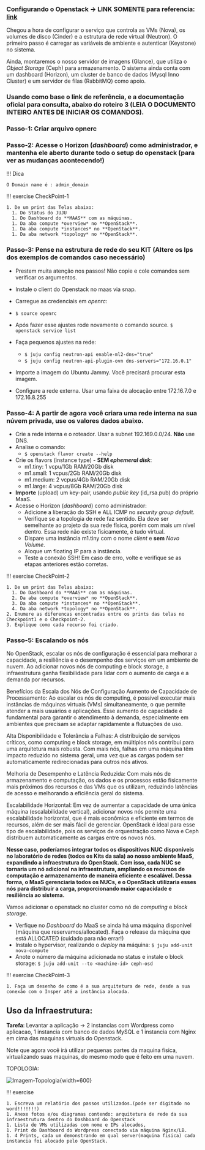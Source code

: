 
### Configurando o Openstack -> LINK SOMENTE para referencia: [link](https://docs.openstack.org/project-deploy-guide/charm-deployment-guide/latest/configure-openstack.html)

Chegou a hora de configurar o serviço que controla as VMs (Nova), os volumes de disco (Cinder) e a estrutura de rede virtual (Neutron). O primeiro passo é carregar as variáveis de ambiente e autenticar (Keystone) no sistema.

Ainda, montaremos o nosso servidor de imagens (Glance), que utiliza o *Object Storage* (Ceph) para armazenamento. O sistema ainda conta com um dashboard (Horizon), um cluster de banco de dados (Mysql Inno Cluster) e um servidor de filas (RabbitMQ) como apoio.

### Usando como **base** o link de referência, e a documentação oficial para consulta, abaixo do roteiro 3 (LEIA O DOCUMENTO INTEIRO ANTES DE INICIAR OS COMANDOS).

### Passo-1: Criar arquivo opnerc

### Passo-2: Acesse o Horizon (*dashboard*) como administrador, e mantenha ele aberto durante todo o setup do openstack (para ver as mudanças acontecendo!)

!!! Dica

    O Domain name é : admin_domain


!!! exercise
    CheckPoint-1


    1. De um print das Telas abaixo:
      1. Do Status do JUJU
      1. Do Dashboard do **MAAS** com as máquinas.
      1. Da aba compute *overview* no **OpenStack**.
      1. Da aba compute *instances* no **OpenStack**.
      1. Da aba network *topology* no **OpenStack**.

### Passo-3: Pense na estrutura de rede do seu KIT (Altere os Ips dos exemplos de comandos caso necessário) 
  * Prestem muita atenção nos passos! Não copie e cole comandos sem verificar os argumentos.
  * Instale o client do Openstack no maas via snap.
  * Carregue as credenciais em *openrc*:

  * ```$ source openrc```

  * Após fazer esse ajustes rode novamente o comando source.
  ```$ openstack service list```
  * Faça pequenos ajustes na rede:

    * ```$ juju config neutron-api enable-ml2-dns="true"```
    * ```$ juju config neutron-api-plugin-ovn dns-servers="172.16.0.1"```

  * Importe a imagem do Ubuntu Jammy. Você precisará procurar esta imagem.
  * Configure a rede externa. Usar uma faixa de alocação entre 172.16.7.0 e 172.16.8.255
  
### Passo-4: A partir de agora você criara uma rede interna na sua núvem privada, use os valores dados abaixo.
  * Crie a rede interna e o roteador. Usar a subnet 192.169.0.0/24. **Não** use DNS.
  * Analise o comando:
    * ```$ openstack flavor create --help```
  * Crie os flavors (instance type) - **SEM *ephemeral disk***:
    * m1.tiny: 1 vcpu/1Gb RAM/20Gb disk
    * m1.small: 1 vcpus/2Gb RAM/20Gb disk
    * m1.medium: 2 vcpus/4Gb RAM/20Gb disk
    * m1.large: 4 vcpus/8Gb RAM/20Gb disk
  * **Importe** (upload) um key-pair, usando *public key* (id_rsa.pub) do próprio MaaS.
* Acesse o Horizon (*dashboard*) como administrador:
  * Adicione a liberação do SSH e ALL ICMP no *security group default*.
  * Verifique se a topologia de rede faz sentido. Ela deve ser semelhante ao projeto da sua rede física, porém com mais um nível dentro. Essa rede não existe fisicamente, é tudo virtual.
  * Dispare uma instância m1.tiny com o nome *client* e **sem** *Novo Volume*.
  * Aloque um floating IP para a instância.
  * Teste a conexão SSH! Em caso de erro, volte e verifique se as etapas anteriores estão corretas.


!!! exercise
    CheckPoint-2


    1. De um print das Telas abaixo:
      1. Do Dashboard do **MAAS** com as máquinas.
      2. Da aba compute *overview* no **OpenStack**.
      3. Da aba compute *instances* no **OpenStack**.
      4. Da aba network *topology* no **OpenStack**.
    2. Enumere as diferencas encontradas entre os prints das telas no Checkpoint1 e o Checkpoint-2.
    3. Explique como cada recurso foi criado.   



### Passo-5: Escalando os nós

No OpenStack, escalar os nós de configuração é essencial para melhorar a capacidade, a resiliência e o desempenho dos serviços em um ambiente de nuvem. Ao adicionar novos nós de computing e block storage, a infraestrutura ganha flexibilidade para lidar com o aumento de carga e a demanda por recursos.

Benefícios da Escala dos Nós de Configuração
Aumento de Capacidade de Processamento: Ao escalar os nós de computing, é possível executar mais instâncias de máquinas virtuais (VMs) simultaneamente, o que permite atender a mais usuários e aplicações. Esse aumento de capacidade é fundamental para garantir o atendimento à demanda, especialmente em ambientes que precisam se adaptar rapidamente a flutuações de uso.

Alta Disponibilidade e Tolerância a Falhas: A distribuição de serviços críticos, como computing e block storage, em múltiplos nós contribui para uma arquitetura mais robusta. Com mais nós, falhas em uma máquina têm impacto reduzido no sistema geral, uma vez que as cargas podem ser automaticamente redirecionadas para outros nós ativos.

Melhoria de Desempenho e Latência Reduzida: Com mais nós de armazenamento e computação, os dados e os processos estão fisicamente mais próximos dos recursos e das VMs que os utilizam, reduzindo latências de acesso e melhorando a eficiência geral do sistema.

Escalabilidade Horizontal: Em vez de aumentar a capacidade de uma única máquina (escalabilidade vertical), adicionar novos nós permite uma escalabilidade horizontal, que é mais econômica e eficiente em termos de recursos, além de ser mais fácil de gerenciar. OpenStack é ideal para esse tipo de escalabilidade, pois os serviços de orquestração como Nova e Ceph distribuem automaticamente as cargas entre os novos nós.

**Nesse caso, poderíamos integrar todos os dispositivos NUC disponíveis no laboratório de redes (todos os Kits da sala) ao nosso ambiente MaaS, expandindo a infraestrutura do OpenStack. Com isso, cada NUC se tornaria um nó adicional na infraestrutura, ampliando os recursos de computação e armazenamento de maneira eficiente e escalável. Dessa forma, o MaaS gerenciaria todos os NUCs, e o OpenStack utilizaria esses nós para distribuir a carga, proporcionando maior capacidade e resiliência ao sistema.**


Vamos adicionar o openstack no cluster como nó de *computing* e *block storage*.

* Verfique no *Dashboard* do MaaS se ainda há uma máquina disponível (máquina que reservamos/allocated). Faça o release da máquina que está ALLOCATED (cuidado para não errar!)
* Instale o hypervisor, realizando o *deploy* na máquina:
  ```$ juju add-unit nova-compute```
* Anote o número da máquina adicionada no status e instale o block storage:
  ```$ juju add-unit --to <machine-id> ceph-osd```


!!! exercise
    CheckPoint-3

    1. Faça um desenho de como é a sua arquitetura de rede, desde a sua conexão com o Insper até a instância alocada.



## Uso da Infraestrutura:


**Tarefa**: Levantar a aplicação -> 2 instancias com Wordpress como aplicacao, 1 instancia com banco de dados MySQL e 1 instancia com Nginx em cima das maquinas virtuais do Openstack.

Note que agora você irá utilizar pequenas partes da maquina fisica, virtualizando suas maquinas, do mesmo modo que é feito em uma nuvem.

TOPOLOGIA:

![Imagem-Topologia](../assets/images/rot3FIM-darkmode.png){width=600}

!!! exercise

    1. Escreva um relatório dos passos utilizados.(pode ser digitado no word!!!!!!!)
    1. Anexe fotos e/ou diagramas contendo: arquitetura de rede da sua infraestrutura dentro do Dashboard do Openstack 
    1. Lista de VMs utilizadas com nome e IPs alocados, 
    1. Print do Dashboard do Wordpress conectado via máquina Nginx/LB.
    1. 4 Prints, cada um demonstrando em qual server(maquina fisica) cada instancia foi alocado pelo OpenStack. 

